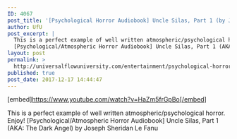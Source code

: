 ```yaml
---
ID: 4067
post_title: '[Psychological Horror Audiobook] Uncle Silas, Part 1 (by Joseph Sheridan Le Fanu)'
author: UfU
post_excerpt: |
  This is a perfect example of well written atmospheric/psychological horror. Enjoy!
  [Psychological/Atmospheric Horror Audiobook] Uncle Silas, Part 1 (AKA: The Dark Angel) by Joseph Sheridan Le Fanu
layout: post
permalink: >
  http://universalflowuniversity.com/entertainment/psychological-horror-audiobook-uncle-silas-part-1-by-joseph-sheridan-le-fanu/
published: true
post_date: 2017-12-17 14:44:47
---
```

[embed]https://www.youtube.com/watch?v=HaZm5frGpBo[/embed]<br>
<p>This is a perfect example of well written atmospheric/psychological horror. Enjoy!
[Psychological/Atmospheric Horror Audiobook] Uncle Silas, Part 1 (AKA: The Dark Angel) by Joseph Sheridan Le Fanu</p>